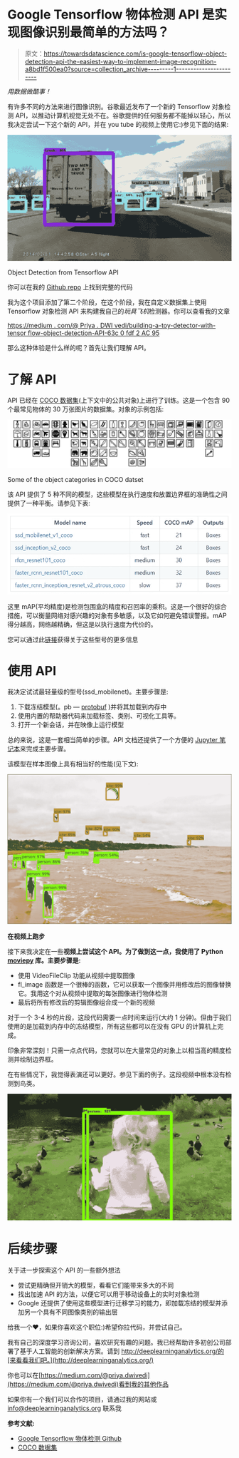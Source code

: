 # Google Tensorflow 物体检测 API 是实现图像识别最简单的方法吗？

> 原文：<https://towardsdatascience.com/is-google-tensorflow-object-detection-api-the-easiest-way-to-implement-image-recognition-a8bd1f500ea0?source=collection_archive---------1----------------------->

*用数据做酷事！*

有许多不同的方法来进行图像识别。谷歌最近发布了一个新的 Tensorflow 对象检测 API，以推动计算机视觉无处不在。谷歌提供的任何服务都不能掉以轻心，所以我决定尝试一下这个新的 API，并在 you tube 的视频上使用它:)参见下面的结果:

![](img/07a252f2048172f77f324f418f8c0770.png)

Object Detection from Tensorflow API

你可以在我的 [Github repo](https://github.com/priya-dwivedi/Deep-Learning/blob/master/Object_Detection_Tensorflow_API.ipynb) 上找到完整的代码

我为这个项目添加了第二个阶段，在这个阶段，我在自定义数据集上使用 Tensorflow 对象检测 API 来构建我自己的*玩具飞机*检测器。你可以查看我的文章

[https://medium . com/@ Priya . DWI vedi/building-a-toy-detector-with-tensor flow-object-detection-API-63c 0 fdf 2 AC 95](https://medium.com/@priya.dwivedi/building-a-toy-detector-with-tensorflow-object-detection-api-63c0fdf2ac95)

那么这种体验是什么样的呢？首先让我们理解 API。

# **了解 API**

API 已经在 [COCO 数据集](http://mscoco.org/)(上下文中的公共对象)上进行了训练。这是一个包含 90 个最常见物体的 30 万张图片的数据集。对象的示例包括:

![](img/402409625b4aeb59a0f3836a889d7046.png)

Some of the object categories in COCO datset

该 API 提供了 5 种不同的模型，这些模型在执行速度和放置边界框的准确性之间提供了一种平衡。请参见下表:

![](img/7bcbfff06ad4fc878c79929e10bd4d7e.png)

这里 mAP(平均精度)是检测包围盒的精度和召回率的乘积。这是一个很好的综合措施，可以衡量网络对感兴趣的对象有多敏感，以及它如何避免错误警报。mAP 得分越高，网络越精确，但这是以执行速度为代价的。

您可以通过此[链接](https://github.com/tensorflow/models/blob/477ed41e7e4e8a8443bc633846eb01e2182dc68a/object_detection/g3doc/detection_model_zoo.md)获得关于这些型号的更多信息

# 使用 API

我决定试试最轻量级的型号(ssd_mobilenet)。主要步骤是:

1.  下载冻结模型(。pb — [protobuf](https://developers.google.com/protocol-buffers/) )并将其加载到内存中
2.  使用内置的帮助器代码来加载标签、类别、可视化工具等。
3.  打开一个新会话，并在映像上运行模型

总的来说，这是一套相当简单的步骤。API 文档还提供了一个方便的 [Jupyter 笔记本](https://github.com/tensorflow/models/blob/master/object_detection/object_detection_tutorial.ipynb)来完成主要步骤。

该模型在样本图像上具有相当好的性能(见下文):

![](img/28a827bff1e160256668b32fa6ddb538.png)

**在视频上跑步**

接下来我决定在一些**视频上尝试这个 API。为了做到这一点，我使用了 Python [moviepy](http://zulko.github.io/moviepy/) 库。主要步骤是:**

*   使用 VideoFileClip 功能从视频中提取图像
*   fl_image 函数是一个很棒的函数，它可以获取一个图像并用修改后的图像替换它。我用这个对从视频中提取的每张图像进行物体检测
*   最后将所有修改后的剪辑图像组合成一个新的视频

对于一个 3-4 秒的片段，这段代码需要一点时间来运行(大约 1 分钟)。但由于我们使用的是加载到内存中的冻结模型，所有这些都可以在没有 GPU 的计算机上完成。

印象非常深刻！只需一点点代码，您就可以在大量常见的对象上以相当高的精度检测并绘制边界框。

在有些情况下，我觉得表演还可以更好。参见下面的例子。这段视频中根本没有检测到鸟类。

![](img/d6130750e64b560eb98ac5ec6b86e110.png)

# 后续步骤

关于进一步探索这个 API 的一些额外想法

*   尝试更精确但开销大的模型，看看它们能带来多大的不同
*   找出加速 API 的方法，以便它可以用于移动设备上的实时对象检测
*   Google 还提供了使用这些模型进行迁移学习的能力，即加载冻结的模型并添加另一个具有不同图像类别的输出层

给我一个❤️，如果你喜欢这个职位:)希望你拉代码，并尝试自己。

我有自己的深度学习咨询公司，喜欢研究有趣的问题。我已经帮助许多初创公司部署了基于人工智能的创新解决方案。请到 http://deeplearninganalytics.org/的[来看看我们吧。](http://deeplearninganalytics.org/)

你也可以在[https://medium.com/@priya.dwivedi](https://medium.com/@priya.dwivedi)看到我的其他作品

如果你有一个我们可以合作的项目，请通过我的网站或 info@deeplearninganalytics.org 联系我

**参考文献:**

*   [Google Tensorflow 物体检测 Github](https://github.com/tensorflow/models/tree/master/object_detection)
*   [COCO 数据集](http://mscoco.org/home/)